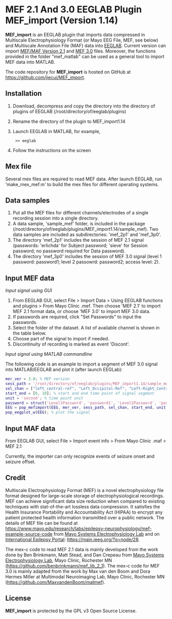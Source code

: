 MEF 2.1 And 3.0 EEGLAB Plugin MEF_import (Version 1.14)
=======================================================

**MEF_import** is an EEGLAB plugin that imports data compressed in Multiscale Electrophysiology Format (or Mayo EEG File, MEF, see below) and Multiscale Annotation File (MAF) data into [EEGLAB](https://sccn.ucsd.edu/eeglab/index.php).
Current version can import [MEF/MAF Version 2.1](https://github.com/benbrinkmann/mef_lib_2_1) and [MEF 3.0](https://msel.mayo.edu/codes.html) files.
Moreover, the functions provided in the folder "mef_matlab" can be used as a general tool to import MEF data into MATLAB.

The code repository for **MEF_import** is hosted on GitHub at https://github.com/jiecui/MEF_import.

Installation
------------
1. Download, decompress and copy the directory into the directory of plugins of EEGLAB (/root/directory/of/eeglab/plugins)
1. Rename the directory of the plugin to MEF_import1.14
1. Launch EEGLAB in MATLAB, for example,

        >> eeglab
1. Follow the instructions on the screen

Mex file
--------
Several mex files are required to read MEF data.
After launch EEGLAB, run 'make_mex_mef.m' to build the mex files for different operating systems.
 
Data samples
------------
1. Put all the MEF files for different channels/electrodes of a single recording session into a single directory. 
1. A data sample, 'sample_mef' folder, is included in the package (/root/directory/of/eeglab/plugins/MEF_import1.14/sample_mef).
Two data samples are included as subdirectories: 'mef_2p1' and 'mef_3p0'.
1. The directory 'mef_2p1' includes the session of MEF 2.1 signal (passwords: 'erlichda' for Subject password; 'sieve' for Session password; no password required for Data password).
1. The directory 'mef_3p0' includes the session of MEF 3.0 signal (level 1 password: password1; level 2 passowrd: password2; access level: 2).

Input MEF data
--------------
*Input signal using GUI*

1. From EEGLAB GUI, select File > Import Data > Using EEGLAB functions and plugins > From Mayo Clinic .mef. 
Then choose 'MEF 2.1' to import MEF 2.1 format data, or choose 'MEF 3.0' to import MEF 3.0 data.
1. If passwords are required, click "Set Passwords" to input the passwords.
1. Select the folder of the dataset.  A list of available channel is shown in the table below.
1. Choose part of the signal to import if needed.
1. Discontinuity of recording is marked as event 'Discont'.

*Input signal using MATLAB commandline*

The following code is an example to import a segment of MEF 3.0 signal into MATLAB/EEGLAB and plot it (after launch EEGLab):

```matlab
mer_ver = 3.0; % MEF version
sess_path = '/root/directory/of/eeglab/plugins/MEF_import1.14/sample_mef/mef_3p0'; % MEF 3.0 session path
sel_chan = ["left_central-ref", "Left_Occipital-Ref", "Left-Right_Central", "left-right_occipital"]; % selected channels
start_end = [0, 10]; % start and end time point of signal segment
unit = 'second'; % time point unit
password = struct('Level1Password', 'password1', 'Level2Password', 'password2', 'AccessLevel', 2); % password structure for MEF 3.0 sample data
EEG = pop_mefimport(EEG, mer_ver, sess_path, sel_chan, start_end, unit, password); % import the signal into EEGLAB
pop_eegplot_w(EEG); % plot the signal
```

Input MAF data
--------------
From EEGLAB GUI, select File > Import event info > From Mayo Clinic .maf > MEF 2.1

Currently, the importer can only recognize events of seizure onset and seizure offset.

Credit
------
Multiscale Electrophysiology Format (MEF) is a novel electrophysiology file format designed for large-scale storage of electrophysiological recordings.
MEF can achieve significant data size reduction when compared to existing techniques with stat-of-the-art lossless data compression.
It satisfies the Health Insurance Portability and Accountability Act (HIPAA) to encrypt any patient protected health information transmitted over a public network.
The details of MEF file can be found at https://www.mayo.edu/research/labs/epilepsy-neurophysiology/mef-example-source-code from [Mayo Systems Electrophysiology Lab](http://msel.mayo.edu/) and on [International Epilepsy Portal](https://main.ieeg.org): https://main.ieeg.org/?q=node/28. 

The mex-c code to read MEF 2.1 data is mainly developed from the work done by Ben Brinkmann, Matt Stead, and Dan Crepeau from [Mayo Systems Electrophysiology Lab](https://msel.mayo.edu/codes.html),  Mayo Clinic, Rochester MN (https://github.com/benbrinkmann/mef_lib_2_1).
The mex-c code for MEF 3.0 is mainly adapted from the work by Max van den Boom and Dora Hermes Miller at Multimodal Neuroimaging Lab, Mayo Clinic, Rochester MN (https://github.com/MaxvandenBoom/matmef).

License
-------
**MEF_import** is protected by the GPL v3 Open Source License.
